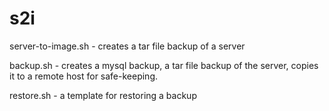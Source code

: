 # s2i

server-to-image.sh - creates a tar file backup of a server

backup.sh - creates a mysql backup, a tar file backup of the server, copies it to a remote host for safe-keeping.

restore.sh - a template for restoring a backup
